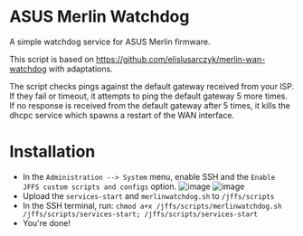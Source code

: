 # ASUS Merlin Watchdog
A simple watchdog service for ASUS Merlin firmware.

This script is based on https://github.com/elislusarczyk/merlin-wan-watchdog with adaptations.

The script checks pings against the default gateway received from your ISP. If they fail or timeout, it attempts to ping the default gateway 5 more times. If no response is received from the default gateway after 5 times, it kills the dhcpc service which spawns a restart of the WAN interface.

# Installation
- In the `Administration --> System` menu, enable SSH and the `Enable JFFS custom scripts and configs` option.
![image](https://user-images.githubusercontent.com/7189075/155067866-9278ed03-c00e-4baa-95d1-d5234f554be5.png)
![image](https://user-images.githubusercontent.com/7189075/155067935-f95beecc-0c3a-47e8-9ec6-f1758f040117.png)
- Upload the `services-start` and `merlinwatchdog.sh` to `/jffs/scripts`
- In the SSH terminal, run: `chmod a+x /jffs/scripts/merlinwatchdog.sh /jffs/scripts/services-start; /jffs/scripts/services-start`
- You're done!
